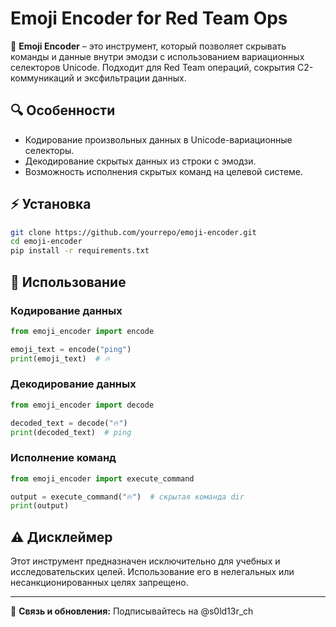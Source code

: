 # Emoji Encoder for Red Team Ops

🚀 **Emoji Encoder** – это инструмент, который позволяет скрывать команды и данные внутри эмодзи с использованием вариационных селекторов Unicode. Подходит для Red Team операций, сокрытия C2-коммуникаций и эксфильтрации данных.

## 🔍 Особенности
- Кодирование произвольных данных в Unicode-вариационные селекторы.
- Декодирование скрытых данных из строки с эмодзи.
- Возможность исполнения скрытых команд на целевой системе.

## ⚡ Установка
```bash
git clone https://github.com/yourrepo/emoji-encoder.git
cd emoji-encoder
pip install -r requirements.txt
```

## 📌 Использование
### Кодирование данных
```python
from emoji_encoder import encode

emoji_text = encode("ping")
print(emoji_text)  # 🔥󠅐󠅉󠅎󠅇
```

### Декодирование данных
```python
from emoji_encoder import decode

decoded_text = decode("🔥󠅐󠅉󠅎󠅇")
print(decoded_text)  # ping
```

### Исполнение команд
```python
from emoji_encoder import execute_command

output = execute_command("🔥󠅄󠅉󠅒")  # скрытая команда dir
print(output)
```

## ⚠️ Дисклеймер
Этот инструмент предназначен исключительно для учебных и исследовательских целей. Использование его в нелегальных или несанкционированных целях запрещено.

---

📢 **Связь и обновления:** Подписывайтесь на @s0ld13r_ch

